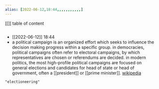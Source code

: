 ```yaml
---
alias: [2022-06-12,18:44,,,,,,,,,,,]
---
```

[[]]
table of content
```toc
```

- [[2022-06-12]] 18:44
- a political campaign is an organized effort which seeks to influence the decision making progress within a specific group. in democracies, political campaigns often refer to electoral campaigns, by which representatives are chosen or referendums are decided. in modern politics, the most high-profile political campaigns are focused on general elections and candidates for head of state or head of government, often a [[president]] or [[prime minister]].
[wikipedia](https://en.wikipedia.org/wiki/political%20campaign)
```query
"electioneering"
```